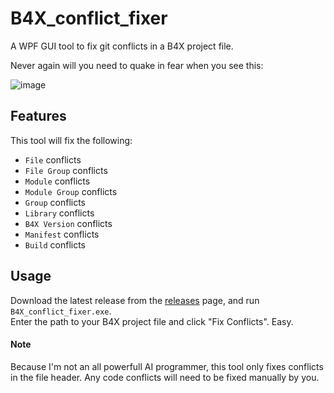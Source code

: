 # B4X_conflict_fixer
A WPF GUI tool to fix git conflicts in a B4X project file.

Never again will you need to quake in fear when you see this:

![image](https://user-images.githubusercontent.com/44454544/175806774-129f4f68-a726-403c-b995-c13ab9c9edc1.png)

## Features
This tool will fix the following:
- `File` conflicts
- `File Group` conflicts
- `Module` conflicts
- `Module Group` conflicts
- `Group` conflicts
- `Library` conflicts
- `B4X Version` conflicts
- `Manifest` conflicts
- `Build` conflicts

## Usage
Download the latest release from the [releases](https://github.com/1-max-1/B4X_conflict_fixer/releases/latest) page, and run `B4X_conflict_fixer.exe`.<br/>
Enter the path to your B4X project file and click "Fix Conflicts". Easy.

#### Note
Because I'm not an all powerfull AI programmer, this tool only fixes conflicts in the file header. Any code conflicts will need to be fixed manually by you.
